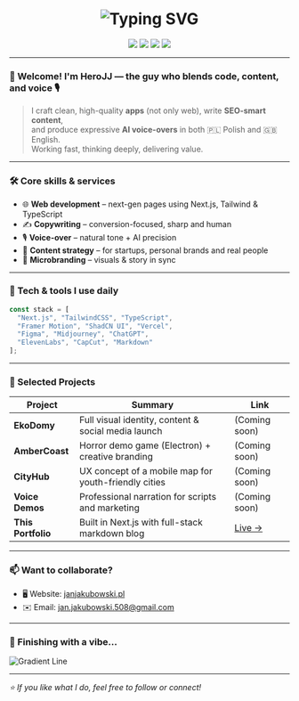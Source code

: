 <h1 align="center">
  <img src="https://readme-typing-svg.herokuapp.com?font=Fira+Code&size=28&pause=1000&color=7B82FE&center=true&vCenter=true&width=800&lines=Hey%2C+I'm+HeroJJ+%F0%9F%91%8B;App+%2B+Voice+%2B+Copy+Creator;Landing+Pages+%7C+AI+Voice+%7C+Clean+UX" alt="Typing SVG" />
</h1>

<p align="center">
  <img src="https://img.shields.io/badge/Next.js-000?style=for-the-badge&logo=nextdotjs&logoColor=white"/>
  <img src="https://img.shields.io/badge/TailwindCSS-06B6D4?style=for-the-badge&logo=tailwindcss&logoColor=white"/>
  <img src="https://img.shields.io/badge/TypeScript-3178C6?style=for-the-badge&logo=typescript&logoColor=white"/>
  <img src="https://img.shields.io/badge/AI%20Voice-ElevenLabs-6E40C9?style=for-the-badge"/>
</p>

---

### 👋 Welcome! I'm **HeroJJ** — the guy who blends code, content, and voice 🎙️

> I craft clean, high-quality **apps** (not only web), write **SEO-smart content**,  
> and produce expressive **AI voice-overs** in both 🇵🇱 Polish and 🇬🇧 English.  
> Working fast, thinking deeply, delivering value.

---

### 🛠️ Core skills & services

- 🌐 **Web development** – next-gen pages using Next.js, Tailwind & TypeScript  
- ✍️ **Copywriting** – conversion-focused, sharp and human  
- 🎙️ **Voice-over** – natural tone + AI precision  
- 🧠 **Content strategy** – for startups, personal brands and real people  
- 🎨 **Microbranding** – visuals & story in sync

---

### 💼 Tech & tools I use daily

```ts
const stack = [
  "Next.js", "TailwindCSS", "TypeScript",
  "Framer Motion", "ShadCN UI", "Vercel",
  "Figma", "Midjourney", "ChatGPT",
  "ElevenLabs", "CapCut", "Markdown"
];
````

---

### 🔗 Selected Projects

| Project            | Summary                                              | Link                                                |
| ------------------ | ---------------------------------------------------- | --------------------------------------------------- |
| **EkoDomy**        | Full visual identity, content & social media launch  | (Coming soon)                                       |
| **AmberCoast**     | Horror demo game (Electron) + creative branding      | (Coming soon)                                       |
| **CityHub**        | UX concept of a mobile map for youth-friendly cities | (Coming soon)                                       |
| **Voice Demos**    | Professional narration for scripts and marketing     | (Coming soon)                                       |
| **This Portfolio** | Built in Next.js with full-stack markdown blog       | [Live →](https://janjakubowski.pl)                  |

---

### 📫 Want to collaborate?

* 🖥️ Website: [janjakubowski.pl](https://janjakubowski.pl)
* ✉️ Email: [jan.jakubowski.508@gmail.com](mailto:jan.jakubowski.508@gmail.com)

---

### 🌈 Finishing with a vibe...

![Gradient Line](https://capsule-render.vercel.app/api?type=waving\&color=7B82FE\&height=100\&section=footer)

---

*⭐ If you like what I do, feel free to follow or connect!*

